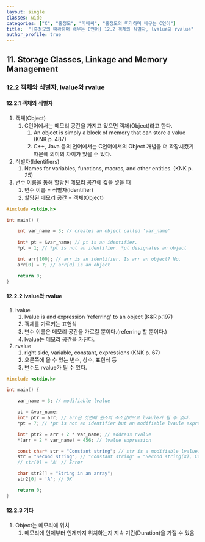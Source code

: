 ```yaml
---
layout: single
classes: wide
categories: ["C", "홍정모", "따배씨", "홍정모의 따라하며 배우는 C언어"]
title:  "[홍정모의 따라하며 배우는 C언어] 12.2 객체와 식별자, lvalue와 rvalue"
author_profile: true
---
```


## 11. Storage Classes, Linkage and Memory Management

### 12.2 객체와 식별자, lvalue와 rvalue

#### 12.2.1 객체와 식별자

1. 객체(Object)
   1. C언어에서는 메모리 공간을 가지고 있으면 객체(Object)라고 한다.
      1. An object is simply a block of memory that can store a value (KNK p. 487)
      2. C++, Java 등의 언어에서는 C언어에서의 Object 개념을 더 확장시켰기 때문에 의미의 차이가 있을 수 있다.
2. 식별자(Identifiers)
   1. Names for variables, functions, macros, and other entities. (KNK p. 25)
3. 변수 이름을 통해 할당된 메모리 공간에 값을 넣을 때
   1. 변수 이름 = 식별자(Identifier)
   2. 할당된 메모리 공간 = 객체(Object)

```c
#include <stdio.h>

int main() {

	int var_name = 3; // creates an object called 'var_name'
	
	int* pt = &var_name; // pt is an identifier.
	*pt = 1; // *pt is not an identifier. *pt designates an object

	int arr[100]; // arr is an identifier. Is arr an object? No.
	arr[0] = 7; // arr[0] is an object

	return 0;
}
```

#### 12.2.2 lvalue와 rvalue

1. lvalue
   1. lvalue is and expression 'referring' to an object (K&R p.197)
   2. 객체를 가르키는 표현식
   3. 변수 이름은 메모리 공간을 가르킬 뿐이다.(referring 할 뿐이다.)
   4. lvalue는 메모리 공간을 가진다.
2. rvalue
   1. right side, variable, constant, expressions (KNK p. 67)
   2. 오른쪽에 올 수 있는 변수, 상수, 표현식 등
   3. 변수도 rvalue가 될 수 있다.

```c
#include <stdio.h>

int main() {

	var_name = 3; // modifiable lvalue

	pt = &var_name;
	int* ptr = arr; // arr은 첫번째 원소의 주소값이므로 lvaule가 될 수 없다.
	*pt = 7; // *pt is not an identifier but an modifiable lvaule expression.

	int* ptr2 = arr + 2 * var_name; // address rvalue
	*(arr + 2 * var_name) = 456; // lvalue expression

	const char* str = "Constant string"; // str is a modifiable lvalue.
	str = "Second string"; // "Constant string" = "Second string(X), Constant string는 lvaule로 쓰일 수 없다.  
	// str[0] = 'A' // Error

	char str2[] = "String in an array";
	str2[0] = 'A'; // OK

	return 0;
}
```

#### 12.2.3 기타

1. Object는 메모리에 위치
   1. 메모리에 언제부터 언제까지 위치하는지 지속 기간(Duration)을 가질 수 있음

